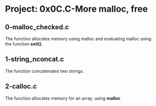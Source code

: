 # Project: 0x0C.C-More malloc, free

## 0-malloc_checked.c

The function allocates memory using malloc and evaluating malloc using the function **exit()**.

## 1-string_nconcat.c

The function concatenates two strings.

## 2-calloc.c

The function allocates memory for an array, using **malloc**